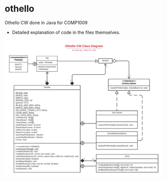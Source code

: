 # othello
Othello CW done in Java for COMP1009

- Detailed explanation of code in the files themselves.

![Class Diagram](diagrams/othello_cw_class_diagram.png)
